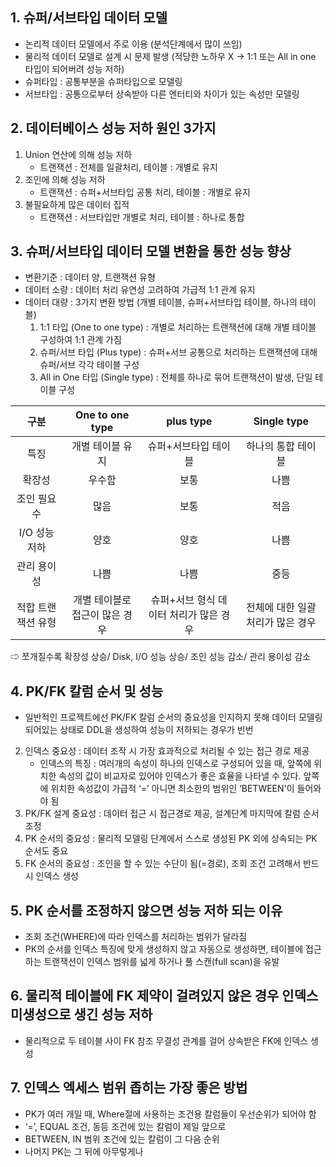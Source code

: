 ## 1. 슈퍼/서브타입 데이터 모델
- 논리적 데이터 모델에서 주로 이용 (분석단계에서 많이 쓰임)
- 물리적 데이터 모델로 설계 시 문제 발생 (적당한 노하우 X → 1:1 또는 All in one 타입이 되어버려 성능 저하)
- 슈퍼타입 : 공통부분을 슈퍼타입으로 모델링
- 서브타입 : 공통으로부터 상속받아 다른 엔터티와 차이가 있는 속성만 모델링
## 2. 데이터베이스 성능 저하 원인 3가지
1.  Union 연산에 의해 성능 저하
	- 트랜잭션 : 전체를 일괄처리, 테이블 : 개별로 유지
2. 조인에 의해 성능 저하
	- 트랜잭션 : 슈퍼+서브타입 공통 처리, 테이블 : 개별로 유지
3. 불필요하게 많은 데이터 집적
	- 트랜잭션 : 서브타입만 개별로 처리, 테이블 : 하나로 통합
## 3. 슈퍼/서브타입 데이터 모델 변환을 통한 성능 향상
- 변환기준 : 데이터 양, 트랜잭션 유형
- 데이터 소량 : 데이터 처리 유연성 고려하여 가급적 1:1 관계 유지
- 데이터 대량 : 3가지 변환 방법 (개별 테이블, 슈퍼+서브타입 테이블, 하나의 테이블)
	1. 1:1 타입 (One to one type) : 개별로 처리하는 트랜잭션에 대해 개별 테이블 구성하여 1:1 관계 가짐
	2.  슈퍼/서브 타입 (Plus type) : 슈퍼+서브 공통으로 처리하는 트랜잭션에 대해 슈퍼/서브 각각 테이블 구성
	3. All in One 타입 (Single type) : 전체를 하나로 묶어 트랜잭션이 발생, 단일 테이블 구성

| 구분 | One to one type | plus type | Single type |
|:----:|:----:|:----:|:----:|
| 특징 | 개별 테이블 유지 | 슈퍼+서브타입 테이블 | 하나의 통합 테이블 |
| 확장성 | 우수함 | 보통 | 나쁨 |
| 조인 필요 수 | 많음 | 보통 | 적음 |
| I/O 성능저하 | 양호 | 양호 | 나쁨 |
| 관리 용이성 | 나쁨 | 나쁨 | 중등 |
| 적합 트랜잭션 유형 | 개별 테이블로 접근이 많은 경우 | 슈퍼+서브 형식 데이터 처리가 많은 경우 | 전체에 대한 일괄 처리가 많은 경우 |

⇨ 쪼개질수록 확장성 상승/ Disk, I/O 성능 상승/ 조인 성능 감소/ 관리 용이성 감소


## 4. PK/FK 칼럼 순서 및 성능
- 일반적인 프로젝트에선 PK/FK 칼럼 순서의 중요성을 인지하지 못해 데이터 모델링 되어있는 상태로
DDL을 생성하여 성능이 저하되는 경우가 빈번
2. 인덱스 중요성 : 데이터 조작 시 가장 효과적으로 처리될 수 있는 접근 경로 제공
	- 인덱스의 특징 : 여러개의 속성이 하나의 인덱스로 구성되어 있을 때, 앞쪽에 위치한 속성의 값이 비교자로 있어야 인덱스가 좋은 효율을 나타낼 수 있다. 앞쪽에 위치한 속성값이 가급적 ‘=’ 아니면 최소한의 범위인 ‘BETWEEN'이 들어와야 됨
3.  PK/FK 설계 중요성 : 데이터 접근 시 접근경로 제공, 설계단계 마지막에 칼럼 순서 조정
4.  PK 순서의 중요성 : 물리적 모델링 단계에서 스스로 생성된 PK 외에 상속되는 PK 순서도 중요
5.  FK 순서의 중요성 : 조인을 할 수 있는 수단이 됨(=경로), 조회 조건 고려해서 반드시
인덱스 생성

## 5. PK 순서를 조정하지 않으면 성능 저하 되는 이유
- 조회 조건(WHERE)에 따라 인덱스를 처리하는 범위가 달라짐
- PK의 순서를 인덱스 특징에 맞게 생성하지 않고 자동으로 생성하면, 테이블에 접근하는 트랜잭션이 인덱스 범위를 넓게 하거나 풀 스캔(full scan)을 유발

## 6. 물리적 테이블에 FK 제약이 걸려있지 않은 경우 인덱스 미생성으로 생긴 성능 저하
- 물리적으로 두 테이블 사이 FK 참조 무결성 관계를 걸어 상속받은 FK에 인덱스 생성

## 7. 인덱스 엑세스 범위 좁히는 가장 좋은 방법
- PK가 여러 개일 때, Where절에 사용하는 조건용 칼럼들이 우선순위가 되어야 함
- ‘=’, EQUAL 조건, 동등 조건에 있는 칼럼이 제일 앞으로
- BETWEEN, IN 범위 조건에 있는 칼럼이 그 다음 순위
- 나머지 PK는 그 뒤에 아무렇게나